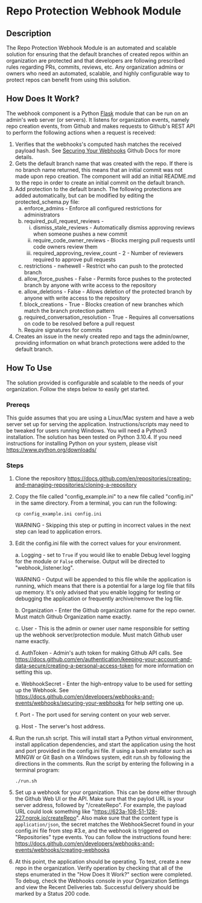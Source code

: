 # Repo Protection Webhook Module
## Description
The Repo Protection Webhook Module is an automated and scalable solution for ensuring that the default branches of created repos within an organization are protected and that developers are following prescribed rules regarding PRs, commits, reviews, etc. Any organization admins or owners who need an automated, scalable, and highly configurable way to protect repos can benefit from using this solution.
## How Does It Work?
The webhook component is a Python [Flask](https://flask.palletsprojects.com/en/2.1.x/) module that can be run on an admin's web server (or servers). It listens for organization events, namely repo creation events, from Github and makes requests to Github's REST API to perform the following actions when a request is received:  

1. Verifies that the webhooks's computed hash matches the received payload hash. See [Securing Your Webhooks](https://docs.github.com/en/developers/webhooks-and-events/webhooks/securing-your-webhooks) Github Docs for more details.
1. Gets the default branch name that was created with the repo. If there is no branch name returned, this means that an initial commit was not made upon repo creation. The component will add an initial README.md to the repo in order to create an initial commit on the default branch.
1. Add protection to the default branch. The following protections are added automatically, but can be modified by editing the protected_schema.py file:  
    <ol type="a">
    <li>enforce_admins - Enforce all configured restrictions for administrators</li>
    <li>required_pull_request_reviews - 
    <ol type="i">
    <li>dismiss_stale_reviews - Automatically dismiss approving reviews when someone pushes a new commit</li>
    <li>require_code_owner_reviews - Blocks merging pull requests until code owners review them</li>
    <li>required_approving_review_count - 2 - Number of reviewers required to approve pull requests</li>
    </ol>
    </li>
    <li>restrictions - nwhewell - Restrict who can push to the protected branch</li>
    <li>allow_force_pushes - False - Permits force pushes to the protected branch by anyone with write access to the repository</li>
    <li>allow_deletions - False - Allows deletion of the protected branch by anyone with write access to the repository</li>
    <li>block_creations - True - Blocks creation of new branches which match the branch protection pattern</li>
    <li>required_conversation_resolution - True - Requires all conversations on code to be resolved before a pull request</li>
    <li>Require signatures for commits</li>
    </ol>
1. Creates an issue in the newly created repo and tags the admin/owner, providing information on what branch protections were added to the default branch.
## How To Use
The solution provided is configurable and scalable to the needs of your organization. Follow the steps below to easily get started.
### Prereqs
This guide assumes that you are using a Linux/Mac system and have a web server set up for serving the application. Instructions/scripts may need to be tweaked for users running Windows. You will need a Python3 installation. The solution has been tested on Python 3.10.4. If you need instructions for installing Python on your system, please visit https://www.python.org/downloads/
### Steps
1. Clone the repository https://docs.github.com/en/repositories/creating-and-managing-repositories/cloning-a-repository
1. Copy the file called "config_example.ini" to a new file called "config.ini" in the same directory. From a terminal, you can run the following:

    ```cp config_example.ini config.ini```

    WARNING - Skipping this step or putting in incorrect values in the next step can lead to application errors.
1. Edit the config.ini file with the correct values for your environment. 

    a. Logging - set to `True` if you would like to enable Debug level logging for the module or `False` otherwise. Output will be directed to "webhook_listener.log". 
    
    WARNING - Output will be appended to this file while the application is running, which means that there is a potential for a large log file that fills up memory. It's only advised that you enable logging for testing or debugging the application or frequently archive/remove the log file. 

    b. Organization - Enter the Github organization name for the repo owner. Must match Github Organization name exactly.

    c. User - This is the admin or owner user name responsible for setting up the webhook server/protection module. Must match Github user name exactly.

    d. AuthToken - Admin's auth token for making Github API calls. See https://docs.github.com/en/authentication/keeping-your-account-and-data-secure/creating-a-personal-access-token for more information on setting this up.

    e. WebhookSecret - Enter the high-entropy value to be used for setting up the Webhook. See https://docs.github.com/en/developers/webhooks-and-events/webhooks/securing-your-webhooks for help setting one up. 

    f. Port - The port used for serving content on your web server.

    g. Host - The server's host address.
1. Run the run.sh script. This will install start a Python virtual environment, install application dependencies, and start the application using the host and port provided in the config.ini file. If using a bash emulator such as MINGW or Git Bash on a Windows system, edit run.sh by following the directions in the comments. Run the script by entering the following in a terminal program:

    ```./run.sh```
1. Set up a webhook for your organization. This can be done either through the Github Web UI or the API. Make sure that the paylod URL is your server address, followed by "/createRepo". For example, the payload URL could look something like "https://623a-108-51-128-227.ngrok.io/createRepo". Also make sure that the content type is `application/json`, the secret matches the WebhookSecret found in your config.ini file from step #3.e, and the webhook is triggered on "Repositories" type events. You can follow the instructions found here: https://docs.github.com/en/developers/webhooks-and-events/webhooks/creating-webhooks
1. At this point, the application should be operating. To test, create a new repo in the organization. Verify operation by checking that all of the steps enumerated in the "How Does It Work?" section were completed. To debug, check the Webhooks console in your Organization Settings and view the Recent Deliveries tab. Successful delivery should be marked by a Status 200 code. 


